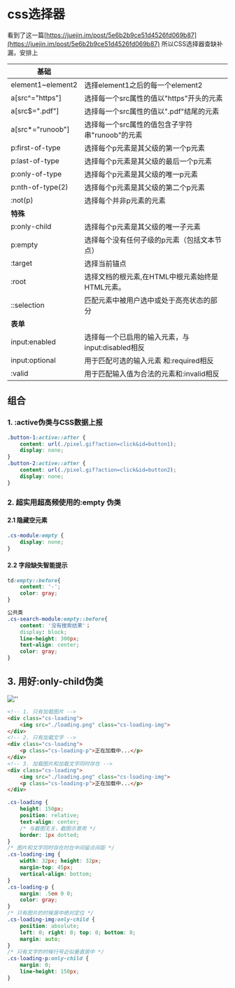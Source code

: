 # css选择器

看到了这一篇[https://juejin.im/post/5e6b2b9ce51d4526fd069b87](https://juejin.im/post/5e6b2b9ce51d4526fd069b87)
所以CSS选择器查缺补漏，安排上

|基础||
|--|--|
|element1~element2 | 选择element1之后的每一个element2|
|a[src^="https"]   | 选择每一个src属性的值以"https"开头的元素|
|a[src$=".pdf"]    | 选择每一个src属性的值以".pdf"结尾的元素|
|a[src*="runoob"]  | 选择每一个src属性的值包含子字符串"runoob"的元素|
|p:first-of-type   | 选择每个p元素是其父级的第一个p元素|
|p:last-of-type    | 选择每个p元素是其父级的最后一个p元素|
|p:only-of-type    | 选择每个p元素是其父级的唯一p元素|
|p:nth-of-type(2)  | 选择每个p元素是其父级的第二个p元素|
|:not(p)           | 选择每个并非p元素的元素|
|**特殊**           ||
|p:only-child   | 选择每个p元素是其父级的唯一子元素|
|p:empty           | 选择每个没有任何子级的p元素（包括文本节点）|
|:target           | 选择当前锚点|
|:root           | 选择文档的根元素,在HTML中根元素始终是HTML元素。|
|::selection       | 匹配元素中被用户选中或处于高亮状态的部分|
|**表单**           ||
|input:enabled   | 选择每一个已启用的输入元素，与input:disabled相反|
|input:optional   | 用于匹配可选的输入元素 和:required相反|
|:valid           | 用于匹配输入值为合法的元素和:invalid相反|

## 组合

### 1. :active伪类与CSS数据上报

```css
.button-1:active::after {
    content: url(./pixel.gif?action=click&id=button1);
    display: none;
}
.button-2:active::after {
    content: url(./pixel.gif?action=click&id=button2);
    display: none;
}
```

### 2. 超实用超高频使用的:empty 伪类

#### 2.1 隐藏空元素

```css
.cs-module:empty {
    display: none;
}
```

#### 2.2 字段缺失智能提示

```css
td:empty::before{
    content: '-';
    color: gray;
}

公共类
.cs-search-module:empty::before{
    content: '没有搜索结果'；
    display: block;
    line-height: 300px;
    text-align: center;
    color: gray;
}
```

## 3. 用好:only-child伪类

![''](https://user-gold-cdn.xitu.io/2020/3/13/170d2a24152f116a?imageView2/0/w/1280/h/960/format/webp/ignore-error/1)

```html
<!-- 1. 只有加载图片 -->
<div class="cs-loading">
    <img src="./loading.png" class="cs-loading-img">
</div>
<!-- 2. 只有加载文字 -->
<div class="cs-loading">
    <p class="cs-loading-p">正在加载中...</p>
</div>
<!-- 3. 加载图片和加载文字同时存在 -->
<div class="cs-loading">
    <img src="./loading.png" class="cs-loading-img">
    <p class="cs-loading-p">正在加载中...</p>
</div>
```

```css
.cs-loading {
    height: 150px;
    position: relative;
    text-align: center;
    /* 与截图无关，截图示意用 */
    border: 1px dotted;
}
/* 图片和文字同时存在时在中间留点间距 */
.cs-loading-img {
    width: 32px; height: 32px;
    margin-top: 45px;
    vertical-align: bottom;
}
.cs-loading-p {
    margin: .5em 0 0;
    color: gray;
}
/* 只有图片的时候居中绝对定位 */
.cs-loading-img:only-child {
    position: absolute;
    left: 0; right: 0; top: 0; bottom: 0;
    margin: auto;
}
/* 只有文字的时候行号近似垂直居中 */
.cs-loading-p:only-child {
    margin: 0;
    line-height: 150px;
}
```
